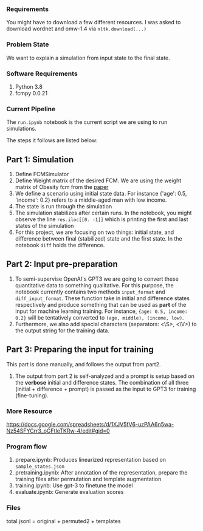 ### Requirements

You might have to download a few different resources. I was asked to download wordnet and omw-1.4 via `nltk.download(...)`

### Problem State

We want to explain a simulation from input state to the final state.

### Software Requirements

1. Python 3.8
2. fcmpy 0.0.21

### Current Pipeline

The `run.ipynb` notebook is the current script we are using to run simulations.

The steps it follows are listed below:

## Part 1: Simulation

1. Define FCMSimulator
2. Define Weight matrix of the desired FCM. We are using the weight matrix of Obesity fcm from the [paper](https://link.springer.com/chapter/10.1007/978-3-642-39149-1_10)
3. We define a scenario using initial state data. For instance {'age': 0.5, 'income': 0.2} refers to a middle-aged man with low income.
4. The state is run through the simulation
5. The simulation stabilizes after certain runs. In the notebook, you might observe the line `res.iloc[[0. -1]]` which is printing the first and last states of the simulation
6. For this project, we are focusing on two things: initial state, and difference between final (stabilized) state and the first state. In the notebook `diff` holds the difference.

## Part 2: Input pre-preparation

1. To semi-supervise OpenAI's GPT3 we are going to convert these quantitative data to something qualitative. For this purpose, the notebook currently contains two methods `input_format` and `diff_input_format`. These function take in initial and difference states respectively and produce something that can be used as __part__ of the input for machine learning training. For instance, `{age: 0.5, income: 0.2}` will be tentatively converted to `(age, middle), (income, low)`.
2. Furthermore, we also add special characters (separators: <\S>, <\V>) to the output string for the training data.

## Part 3: Preparing the input for training

This part is done manually, and follows the output from part2.

1. The output from part 2 is self-analyzed and a prompt is setup based on the __verbose__ initial and difference states. The combination of all three (initial + difference + prompt) is passed as the input to GPT3 for training (fine-tuning).

### More Resource

https://docs.google.com/spreadsheets/d/1XJV5fV6-uzPAA6n5wa-Nz54SFYCrr3_oGFtIeTKRw-4/edit#gid=0

### Program flow

1. prepare.ipynb: Produces linearized representation based on `sample_states.json`
2. pretraining.ipynb: After annotation of the representation, prepare the training files after permutation and template augmentation
3. training.ipynb: Use gpt-3 to finetune the model
4. evaluate.ipynb: Generate evaluation scores

### Files

total.jsonl = original + permuted2 + templates